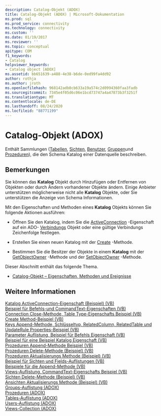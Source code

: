 ```yaml
---
description: Catalog-Objekt (ADOX)
title: Catalog-Objekt (ADOX) | Microsoft-Dokumentation
ms.prod: sql
ms.prod_service: connectivity
ms.technology: connectivity
ms.custom: ''
ms.date: 01/19/2017
ms.reviewer: ''
ms.topic: conceptual
apitype: COM
f1_keywords:
- Catalog
helpviewer_keywords:
- Catalog object [ADOX]
ms.assetid: bb651639-a488-4e38-b6de-0ed99fa4dd92
author: rothja
ms.author: jroth
ms.openlocfilehash: 968142adb0cb633a19a574c2d0994360faa3fadb
ms.sourcegitcommit: 7345e4f05d6c06e1bcd73747a4a47873b3f3251f
ms.translationtype: MT
ms.contentlocale: de-DE
ms.lasthandoff: 08/24/2020
ms.locfileid: "88771199"
---
```

# <a name="catalog-object-adox"></a>Catalog-Objekt (ADOX)
Enthält Sammlungen ([Tabellen](./tables-collection-adox.md), [Sichten](./views-collection-adox.md), [Benutzer](./users-collection-adox.md), [Gruppen](./groups-collection-adox.md)und [Prozeduren](./procedures-collection-adox.md)), die den Schema Katalog einer Datenquelle beschreiben.  
  
## <a name="remarks"></a>Bemerkungen  
 Sie können das **Katalog** Objekt durch Hinzufügen oder Entfernen von Objekten oder durch Ändern vorhandener Objekte ändern. Einige Anbieter unterstützen möglicherweise nicht alle **Katalog** Objekte, oder Sie unterstützen die Anzeige von Schema Informationen.  
  
 Mit den Eigenschaften und Methoden eines **Katalog** Objekts können Sie folgende Aktionen ausführen:  
  
-   Öffnen Sie den Katalog, indem Sie die [ActiveConnection](./activeconnection-property-adox.md) -Eigenschaft auf ein ADO- [Verbindungs](../ado-api/connection-object-ado.md) Objekt oder eine gültige Verbindungs Zeichenfolge festlegen.  
  
-   Erstellen Sie einen neuen Katalog mit der [Create](./create-method-adox.md) -Methode.  
  
-   Bestimmen Sie die Besitzer der Objekte in einem **Katalog** mit der [GetObjectOwner](./getobjectowner-method-adox.md) -Methode und der [SetObjectOwner](./setobjectowner-method.md) -Methode.  
  
 Dieser Abschnitt enthält das folgende Thema.  
  
-   [Catalog-Objekt – Eigenschaften, Methoden und Ereignisse](./catalog-object-properties-methods-and-events.md)  
  
## <a name="see-also"></a>Weitere Informationen  
 [Katalog ActiveConnection-Eigenschaft (Beispiel) (VB)](./catalog-activeconnection-property-example-vb.md)   
 [Beispiel für Befehls-und CommandText-Eigenschaften (VB)](./command-and-commandtext-properties-example-vb.md)   
 [Connection Close-Methode, Table Type-Eigenschafts Beispiel (VB)](./connection-close-method-table-type-property-example-vb.md)   
 [Create Method-Beispiel (VB)](./create-method-example-vb.md)   
 [Keys Append-Methode, Schlüsseltyp, RelatedColumn, RelatedTable und UpdateRule Properties-Beispiel (VB)](./keys-append-method-key-type-relatedcolumn-relatedtable-example-vb.md)   
 [Parameter Auflistung, Beispiel für Befehls Eigenschaft (VB)](./parameters-collection-command-property-example-vb.md)   
 [Beispiel für eine Beispiel Katalog Eigenschaft (VB)](./parentcatalog-property-example-vb.md)   
 [Prozeduren Append-Methode Beispiel (VB)](./procedures-append-method-example-vb.md)   
 [Prozeduren Delete-Methode (Beispiel) (VB)](./procedures-delete-method-example-vb.md)   
 [Prozeduren Aktualisierungs Methode (Beispiel) (VB)](./procedures-refresh-method-example-vb.md)   
 [Beispiel für Sichten und Fields-Auflistungen (VB)](./views-and-fields-collections-example-vb.md)   
 [Beispiele für die Append-Methode (VB)](./views-append-method-example-vb.md)   
 [Views-Auflistung, CommandText-Eigenschafts Beispiel (VB)](./views-collection-commandtext-property-example-vb.md)   
 [Sichten Delete-Methode (Beispiel) (VB)](./views-delete-method-example-vb.md)   
 [Ansichten Aktualisierungs Methode (Beispiel) (VB)](./views-refresh-method-example-vb.md)   
 [Groups-Auflistung (ADOX)](./groups-collection-adox.md)   
 [Prozeduren (ADOX)](./procedures-collection-adox.md)   
 [Tables-Auflistung (ADOX)](./tables-collection-adox.md)   
 [Users-Auflistung (ADOX)](./users-collection-adox.md)   
 [Views-Collection (ADOX)](./views-collection-adox.md)
